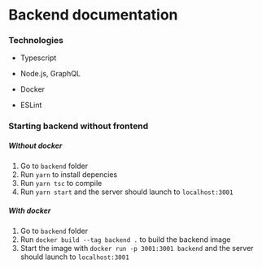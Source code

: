 # Backend documentation

### Technologies

* Typescript

* Node.js, GraphQL 

* Docker

* ESLint

### Starting backend without frontend

##### Without docker
1. Go to `backend` folder
2. Run `yarn` to install depencies
3. Run `yarn tsc` to compile
3. Run `yarn start` and the server should launch to `localhost:3001`

##### With docker
1. Go to `backend` folder
2. Run `docker build --tag backend .` to build the backend image
3. Start the image with `docker run -p 3001:3001 backend` and the server should launch to `localhost:3001`
